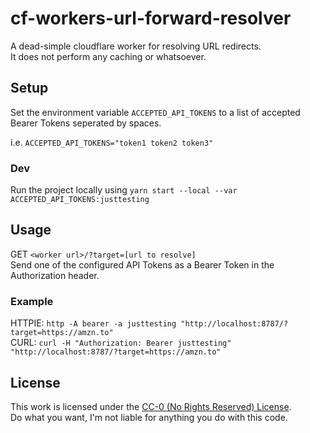 # cf-workers-url-forward-resolver
A dead-simple cloudflare worker for resolving URL redirects.  
It does not perform any caching or whatsoever.

## Setup
Set the environment variable `ACCEPTED_API_TOKENS` to a list of accepted Bearer Tokens seperated by spaces.

i.e. `ACCEPTED_API_TOKENS="token1 token2 token3"`

### Dev
Run the project locally using `yarn start --local --var ACCEPTED_API_TOKENS:justtesting`

## Usage
GET `<worker url>/?target=[url to resolve]`  
Send one of the configured API Tokens as a Bearer Token in the Authorization header.

### Example
HTTPIE: `http -A bearer -a justtesting "http://localhost:8787/?target=https://amzn.to"`  
CURL: `curl -H "Authorization: Bearer justtesting" "http://localhost:8787/?target=https://amzn.to"`

## License
This work is licensed under the [CC-0 (No Rights Reserved) License](https://creativecommons.org/share-your-work/public-domain/cc0/).  
Do what you want, I'm not liable for anything you do with this code.
